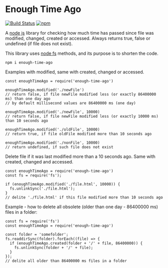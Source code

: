 # Enough Time Ago

[![Build Status](https://travis-ci.com/Ganevru/enough-time-ago.svg?branch=master)](https://travis-ci.com/Ganevru/enough-time-ago)
[![npm](https://img.shields.io/npm/v/enough-time-ago.svg?style=flat-square)](http://npm.im/enough-time-ago)

A [node js](https://nodejs.org/) library for checking how much time has passed since file was modified, changed, created or accessed. Always returns true, false or undefined (if file does not exist).

This library uses [node fs](https://nodejs.org/api/fs.html) methods, and its purpose is to shorten the code.

```{}
npm i enough-time-ago
```

Examples with modified, same with created, changed or accessed.

```{js}
const enoughTimeAgo = require('enough-time-ago')

enoughTimeAgo.modified('./newFile')
// return false, if file newFile modified less (or exactly 86400000 ms) than one day ago
// by default millisecond values are 86400000 ms (one day)

enoughTimeAgo.modified('./newFile', 10000)
// return false, if file newFile modified less (or exactly 10000 ms) than 10 seconds ago

enoughTimeAgo.modified('./oldFile', 10000)
// return true, if file oldFile modified more than 10 seconds ago

enoughTimeAgo.modified('./nonFile', 10000)
// return undefined, if such file does not exist
```

Delete file if it was last modified more than a 10 seconds ago.
Same with created, changed and accessed.

```{js}
const enoughTimeAgo = require('enough-time-ago')
const fs = require('fs');

if (enoughTimeAgo.modified('./file.html', 10000)) {
  fs.unlinkSync('./file.html');
}
// delite './file.html' if this file modified more than 10 seconds ago
```

Example - how to delete all obsolete (older than one day - 86400000 ms) files in a folder:

```{js}
const fs = require('fs')
const enoughTimeAgo = require('enough-time-ago')

const folder = 'somefolder';
fs.readdirSync(folder).forEach((file) => {
  if (enoughTimeAgo.created(folder + '/' + file, 86400000)) {
    fs.unlinkSync(folder + '/' + file);
  }
});
// delite all older than 86400000 ms files in a folder
```
